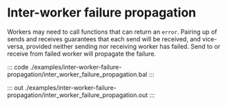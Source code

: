 # Inter-worker failure propagation

Workers may need to call functions that can return an `error`.
Pairing up of sends and receives guarantees that each send will be
received, and vice-versa, provided neither sending nor receiving worker 
has failed.
Send to or receive from failed worker will propagate the failure.

::: code ./examples/inter-worker-failure-propagation/inter_worker_failure_propagation.bal :::

::: out ./examples/inter-worker-failure-propagation/inter_worker_failure_propagation.out :::